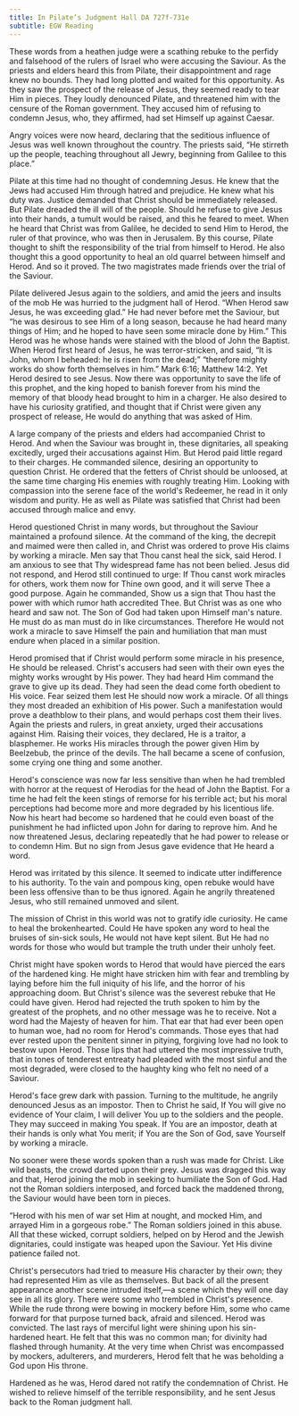 ```yaml
---
title: In Pilate’s Judgment Hall DA 727f-731e
subtitle: EGW Reading
---
```


These words from a heathen judge were a scathing rebuke to the perfidy and falsehood of the rulers of Israel who were accusing the Saviour. As the priests and elders heard this from Pilate, their disappointment and rage knew no bounds. They had long plotted and waited for this opportunity. As they saw the prospect of the release of Jesus, they seemed ready to tear Him in pieces. They loudly denounced Pilate, and threatened him with the censure of the Roman government. They accused him of refusing to condemn Jesus, who, they affirmed, had set Himself up against Caesar.

Angry voices were now heard, declaring that the seditious influence of Jesus was well known throughout the country. The priests said, “He stirreth up the people, teaching throughout all Jewry, beginning from Galilee to this place.”

Pilate at this time had no thought of condemning Jesus. He knew that the Jews had accused Him through hatred and prejudice. He knew what his duty was. Justice demanded that Christ should be immediately released. But Pilate dreaded the ill will of the people. Should he refuse to give Jesus into their hands, a tumult would be raised, and this he feared to meet. When he heard that Christ was from Galilee, he decided to send Him to Herod, the ruler of that province, who was then in Jerusalem. By this course, Pilate thought to shift the responsibility of the trial from himself to Herod. He also thought this a good opportunity to heal an old quarrel between himself and Herod. And so it proved. The two magistrates made friends over the trial of the Saviour.

Pilate delivered Jesus again to the soldiers, and amid the jeers and insults of the mob He was hurried to the judgment hall of Herod. “When Herod saw Jesus, he was exceeding glad.” He had never before met the Saviour, but “he was desirous to see Him of a long season, because he had heard many things of Him; and he hoped to have seen some miracle done by Him.” This Herod was he whose hands were stained with the blood of John the Baptist. When Herod first heard of Jesus, he was terror-stricken, and said, “It is John, whom I beheaded: he is risen from the dead;” “therefore mighty works do show forth themselves in him.” Mark 6:16; Matthew 14:2. Yet Herod desired to see Jesus. Now there was opportunity to save the life of this prophet, and the king hoped to banish forever from his mind the memory of that bloody head brought to him in a charger. He also desired to have his curiosity gratified, and thought that if Christ were given any prospect of release, He would do anything that was asked of Him.

A large company of the priests and elders had accompanied Christ to Herod. And when the Saviour was brought in, these dignitaries, all speaking excitedly, urged their accusations against Him. But Herod paid little regard to their charges. He commanded silence, desiring an opportunity to question Christ. He ordered that the fetters of Christ should be unloosed, at the same time charging His enemies with roughly treating Him. Looking with compassion into the serene face of the world's Redeemer, he read in it only wisdom and purity. He as well as Pilate was satisfied that Christ had been accused through malice and envy.

Herod questioned Christ in many words, but throughout the Saviour maintained a profound silence. At the command of the king, the decrepit and maimed were then called in, and Christ was ordered to prove His claims by working a miracle. Men say that Thou canst heal the sick, said Herod. I am anxious to see that Thy widespread fame has not been belied. Jesus did not respond, and Herod still continued to urge: If Thou canst work miracles for others, work them now for Thine own good, and it will serve Thee a good purpose. Again he commanded, Show us a sign that Thou hast the power with which rumor hath accredited Thee. But Christ was as one who heard and saw not. The Son of God had taken upon Himself man's nature. He must do as man must do in like circumstances. Therefore He would not work a miracle to save Himself the pain and humiliation that man must endure when placed in a similar position.

Herod promised that if Christ would perform some miracle in his presence, He should be released. Christ's accusers had seen with their own eyes the mighty works wrought by His power. They had heard Him command the grave to give up its dead. They had seen the dead come forth obedient to His voice. Fear seized them lest He should now work a miracle. Of all things they most dreaded an exhibition of His power. Such a manifestation would prove a deathblow to their plans, and would perhaps cost them their lives. Again the priests and rulers, in great anxiety, urged their accusations against Him. Raising their voices, they declared, He is a traitor, a blasphemer. He works His miracles through the power given Him by Beelzebub, the prince of the devils. The hall became a scene of confusion, some crying one thing and some another.

Herod's conscience was now far less sensitive than when he had trembled with horror at the request of Herodias for the head of John the Baptist. For a time he had felt the keen stings of remorse for his terrible act; but his moral perceptions had become more and more degraded by his licentious life. Now his heart had become so hardened that he could even boast of the punishment he had inflicted upon John for daring to reprove him. And he now threatened Jesus, declaring repeatedly that he had power to release or to condemn Him. But no sign from Jesus gave evidence that He heard a word.

Herod was irritated by this silence. It seemed to indicate utter indifference to his authority. To the vain and pompous king, open rebuke would have been less offensive than to be thus ignored. Again he angrily threatened Jesus, who still remained unmoved and silent.

The mission of Christ in this world was not to gratify idle curiosity. He came to heal the brokenhearted. Could He have spoken any word to heal the bruises of sin-sick souls, He would not have kept silent. But He had no words for those who would but trample the truth under their unholy feet.

Christ might have spoken words to Herod that would have pierced the ears of the hardened king. He might have stricken him with fear and trembling by laying before him the full iniquity of his life, and the horror of his approaching doom. But Christ's silence was the severest rebuke that He could have given. Herod had rejected the truth spoken to him by the greatest of the prophets, and no other message was he to receive. Not a word had the Majesty of heaven for him. That ear that had ever been open to human woe, had no room for Herod's commands. Those eyes that had ever rested upon the penitent sinner in pitying, forgiving love had no look to bestow upon Herod. Those lips that had uttered the most impressive truth, that in tones of tenderest entreaty had pleaded with the most sinful and the most degraded, were closed to the haughty king who felt no need of a Saviour.

Herod's face grew dark with passion. Turning to the multitude, he angrily denounced Jesus as an impostor. Then to Christ he said, If You will give no evidence of Your claim, I will deliver You up to the soldiers and the people. They may succeed in making You speak. If You are an impostor, death at their hands is only what You merit; if You are the Son of God, save Yourself by working a miracle.

No sooner were these words spoken than a rush was made for Christ. Like wild beasts, the crowd darted upon their prey. Jesus was dragged this way and that, Herod joining the mob in seeking to humiliate the Son of God. Had not the Roman soldiers interposed, and forced back the maddened throng, the Saviour would have been torn in pieces.

“Herod with his men of war set Him at nought, and mocked Him, and arrayed Him in a gorgeous robe.” The Roman soldiers joined in this abuse. All that these wicked, corrupt soldiers, helped on by Herod and the Jewish dignitaries, could instigate was heaped upon the Saviour. Yet His divine patience failed not.

Christ's persecutors had tried to measure His character by their own; they had represented Him as vile as themselves. But back of all the present appearance another scene intruded itself,—a scene which they will one day see in all its glory. There were some who trembled in Christ's presence. While the rude throng were bowing in mockery before Him, some who came forward for that purpose turned back, afraid and silenced. Herod was convicted. The last rays of merciful light were shining upon his sin-hardened heart. He felt that this was no common man; for divinity had flashed through humanity. At the very time when Christ was encompassed by mockers, adulterers, and murderers, Herod felt that he was beholding a God upon His throne.

Hardened as he was, Herod dared not ratify the condemnation of Christ. He wished to relieve himself of the terrible responsibility, and he sent Jesus back to the Roman judgment hall.